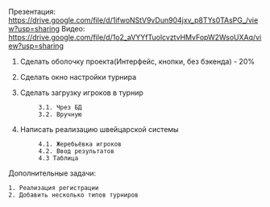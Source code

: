 Презентация: https://drive.google.com/file/d/1ifwoNStV9vDun904jxv_p8TYs0TAsPG_/view?usp=sharing
Видео: https://drive.google.com/file/d/1o2_aVYYfTuolcvztvHMvFopW2WsoUXAq/view?usp=sharing



1. Сделать оболочку проекта(Интерфейс, кнопки, без бэкенда) - 20%
2. Сделать окно настройки турнира
3. Сделать загрузку игроков в турнир
            
            3.1. Чрез БД
            3.2. Вручную
4. Написать реализацию швейцарской системы

            4.1. Жеребьёвка игроков
            4.2. Ввод результатов
            4.3 Таблица
   
Дополнительные задачи:
            
    1. Реализация регистрации
    2. Добавить несколько типов турниров

